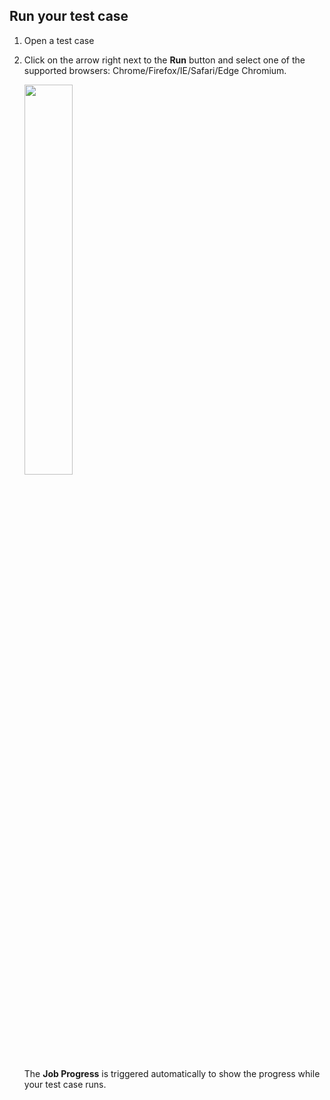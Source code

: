 ## Run your test case

1. Open a test case
2. Click on the arrow right next to the **Run** button and select one of the supported browsers: Chrome/Firefox/IE/Safari/Edge Chromium.

   <img src="https://github.com/katalon-studio/docs-images/raw/master/katalon-studio/docs/execute-a-test-case/Screenshot%202020-11-04%20at%2013.58.44.png" width=40%>

   The **Job Progress** is triggered automatically to show the progress while your test case runs.
